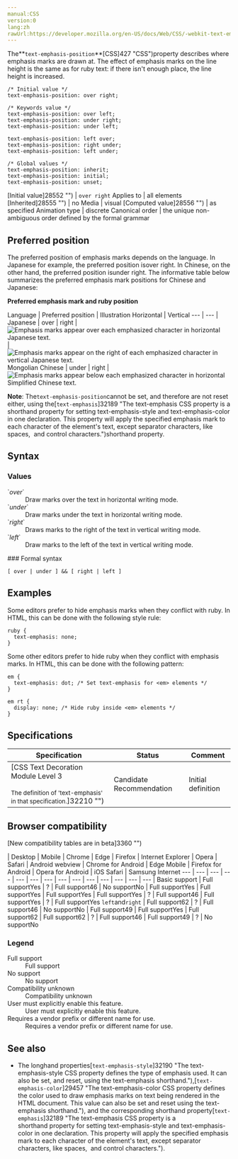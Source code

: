 ```yaml
---
manual:CSS
version:0
lang:zh
rawUrl:https://developer.mozilla.org/en-US/docs/Web/CSS/-webkit-text-emphasis-position
---
```






The**`text-emphasis-position`**[CSS]427 "CSS")property describes where emphasis marks are drawn at. The effect of emphasis marks on the line height is the same as for ruby text: if there isn&#39;t enough place, the line height is increased.


```
/* Initial value */
text-emphasis-position: over right;

/* Keywords value */
text-emphasis-position: over left;
text-emphasis-position: under right;
text-emphasis-position: under left;

text-emphasis-position: left over;
text-emphasis-position: right under;
text-emphasis-position: left under;

/* Global values */
text-emphasis-position: inherit;
text-emphasis-position: initial;
text-emphasis-position: unset;
```

[Initial value]28552 "") | `over right` 
Applies to | all elements 
[Inherited]28555 "") | no 
Media | visual 
[Computed value]28556 "") | as specified 
Animation type | discrete 
Canonical order | the unique non-ambiguous order defined by the formal grammar 


## Preferred position<a name="Preferred_position"></a>


The preferred position of emphasis marks depends on the language. In Japanese for example, the preferred position isover right. In Chinese, on the other hand, the preferred position isunder right. The informative table below summarizes the preferred emphasis mark positions for Chinese and Japanese:



**Preferred emphasis mark and ruby position**

Language | Preferred position | Illustration 
Horizontal | Vertical 
 ---  |  ---  | 
Japanese | over | right | ![Emphasis marks appear over each emphasized character in horizontal Japanese text.](%32200.gif "Emphasis (shown in blue for clarity) applied above a fragment of Japanese text") | ![Emphasis marks appear on the right of each emphasized character in vertical Japanese text.](%32202.gif "Emphasis applied on the right of a fragment of Japanese text") 
Mongolian 
Chinese | under | right | ![Emphasis marks appear below each emphasized character in horizontal Simplified Chinese text.](%32201.gif "Emphasis (shown in blue for clarity) applied below a fragment of Chinese text") 



**Note**: The`text-emphasis-position`cannot be set, and therefore are not reset either, using the[`text-emphasis`]32189 "The text-emphasis CSS property is a shorthand property for setting text-emphasis-style and text-emphasis-color in one declaration. This property will apply the specified emphasis mark to each character of the element's text, except separator characters, like spaces,  and control characters.")shorthand property.



## Syntax<a name="Syntax"></a>

### Values<a name="Values"></a>
<dl><dt id=''>`<dfn>over</dfn>`</dt><dd>Draw marks over the text in horizontal writing mode.</dd><dt id=''>`<dfn>under</dfn>`</dt><dd>Draw marks under the text in horizontal writing mode.</dd><dt id=''>`<dfn>right</dfn>`</dt><dd>Draws marks to the right of the text in vertical writing mode.</dd><dt id=''>`<dfn>left</dfn>`</dt><dd>Draw marks to the left of the text in vertical writing mode.</dd></dl>
### Formal syntax<a name="Formal_syntax"></a>

```
[ over | under ] && [ right | left ]

```

## Examples<a name="Examples"></a>


Some editors prefer to hide emphasis marks when they conflict with ruby. In HTML, this can be done with the following style rule:


```
ruby {
  text-emphasis: none;
}
```


Some other editors prefer to hide ruby when they conflict with emphasis marks. In HTML, this can be done with the following pattern:


```
em {
  text-emphasis: dot; /* Set text-emphasis for <em> elements */
}

em rt {
  display: none; /* Hide ruby inside <em> elements */
}
```

## Specifications<a name="Specifications"></a>

Specification | Status | Comment 
 ---  |  ---  |  ---  | 
[CSS Text Decoration Module Level 3<br></br><small>The definition of &#39;text-emphasis&#39; in that specification.</small>]32210 "") | Candidate Recommendation | Initial definition 


## Browser compatibility<a name="Browser_compatibility"></a>




[New compatibility tables are in beta<i></i>]3360 "")

 | <abbr>Desktop<i></i></abbr> | <abbr>Mobile<i></i></abbr> 
 | <abbr>Chrome<i></i></abbr> | <abbr>Edge<i></i></abbr> | <abbr>Firefox<i></i></abbr> | <abbr>Internet Explorer<i></i></abbr> | <abbr>Opera<i></i></abbr> | <abbr>Safari<i></i></abbr> | <abbr>Android webview<i></i></abbr> | <abbr>Chrome for Android<i></i></abbr> | <abbr>Edge Mobile<i></i></abbr> | <abbr>Firefox for Android<i></i></abbr> | <abbr>Opera for Android<i></i></abbr> | <abbr>iOS Safari<i></i></abbr> | <abbr>Samsung Internet<i></i></abbr> 
 ---  |  ---  |  ---  |  ---  |  ---  |  ---  |  ---  |  ---  |  ---  |  ---  |  ---  |  ---  |  ---  |  ---  | 
Basic support | <abbr>Full support</abbr>Yes | <abbr>?</abbr> | <abbr>Full support</abbr>46 | <abbr>No support</abbr>No | <abbr>Full support</abbr>Yes | <abbr>Full support</abbr>Yes | <abbr>Full support</abbr>Yes | <abbr>Full support</abbr>Yes | <abbr>?</abbr> | <abbr>Full support</abbr>46 | <abbr>Full support</abbr>Yes | <abbr>?</abbr> | <abbr>Full support</abbr>Yes 
`left`and`right` | <abbr>Full support</abbr>62 | <abbr>?</abbr> | <abbr>Full support</abbr>46 | <abbr>No support</abbr>No | <abbr>Full support</abbr>49 | <abbr>Full support</abbr>Yes | <abbr>Full support</abbr>62 | <abbr>Full support</abbr>62 | <abbr>?</abbr> | <abbr>Full support</abbr>46 | <abbr>Full support</abbr>49 | <abbr>?</abbr> | <abbr>No support</abbr>No 


### Legend<a name="Legend"></a>
<dl><dt id=''><abbr>Full support</abbr></dt><dd>Full support</dd><dt id=''><abbr>No support</abbr></dt><dd>No support</dd><dt id=''><abbr>Compatibility unknown</abbr></dt><dd>Compatibility unknown</dd><dt id=''><abbr>User must explicitly enable this feature.<i></i></abbr></dt><dd>User must explicitly enable this feature.</dd><dt id=''><abbr>Requires a vendor prefix or different name for use.<i></i></abbr></dt><dd>Requires a vendor prefix or different name for use.</dd></dl>





## See also<a name="See_also"></a>

* The longhand properties[`text-emphasis-style`]32190 "The text-emphasis-style CSS property defines the type of emphasis used. It can also be set, and reset, using the text-emphasis shorthand."),[`text-emphasis-color`]29457 "The text-emphasis-color CSS property defines the color used to draw emphasis marks on text being rendered in the HTML document. This value can also be set and reset using the text-emphasis shorthand."), and the corresponding shorthand property[`text-emphasis`]32189 "The text-emphasis CSS property is a shorthand property for setting text-emphasis-style and text-emphasis-color in one declaration. This property will apply the specified emphasis mark to each character of the element's text, except separator characters, like spaces,  and control characters.").



